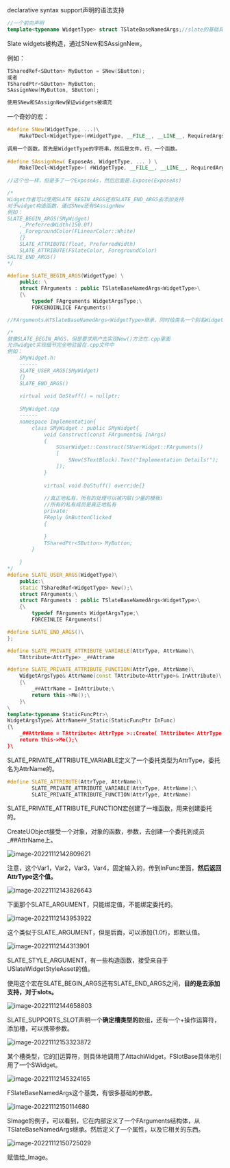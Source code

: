 declarative syntax support声明的语法支持



```c++
//一个前向声明
template<typename WidgetType> struct TSlateBaseNamedArgs;//slate的基础具名参数
```



Slate widgets被构造，通过SNew和SAssignNew。

例如：

```c++
TSharedRef<SButton> MyButton = SNew(SButton);
或者
TSharedPtr<SButton> MyButton;
SAssignNew(MyButton, SButton);

使用SNew和SAssignNew保证widgets被填充
```



一个奇妙的宏：

```c++
#define SNew(WidgetType, ...)\
	MakeTDecl<WidgetType>(#WidgetType, __FILE__, __LINE__, RequiredArgs::MakeRequiredArgs(__VA_ARGS__)) <<= TYPENAME_OUTSIDE_TEMPLATE WidgetType::FArguments()
	
调用一个函数，首先是WidgetType的字符串，然后是文件，行，一个函数。
    
#define SAssignNew( ExposeAs, WidgetType, ... ) \
	MakeTDecl<WidgetType>( #WidgetType, __FILE__, __LINE__, RequiredArgs::MakeRequiredArgs(__VA_ARGS__) ) . Expose( ExposeAs ) <<= TYPENAME_OUTSIDE_TEMPLATE WidgetType::FArguments()
    
//这个也一样，但是多了一个ExposeAs，然后后面是.Expose(ExposeAs)
```



```c++
/*
Widget作者可以使用SLATE_BEGIN_ARGS还有SLATE_END_ARGS去添加支持
对于widget构造函数，通过SNew还有SAssignNew
例如：
SLATE_BEGIN_ARGS(SMyWidget)
	,_PreferredWidth(150.0f)
	,_ForegroundColor(FLinearColor::White)
	{}
	SLATE_ATTRIBUTE(float, PreferredWidth)
	SLATE_ATTRIBUTE(FSlateColor, ForegroundColor)
SALTE_END_ARGS()
*/

#define SLATE_BEGIN_ARGS(WidgetType) \
	public: \
	struct FArguments : public TSlateBaseNamedArgs<WidgetType>\
	{\
		typedef FAgrguments WidgetArgsType;\
		FORCENOINLICE FArguments()

//FArguments从TSlateBaseNamedArgs<WidgetType>继承，同时给类名一个别名WidgetArgsType

/*
就像SLATE_BEGIN_ARGS，但是要求用户去实现New()方法在.cpp里面
允许widget实现细节完全地驻留在.cpp文件中
例如：
	SMyWidget.h:
	------
	SLATE_USER_ARGS(SMyWidget)
	{}
	SLATE_END_ARGS()
	
	virtual void DoStuff() = nullptr;
	
	SMyWidget.cpp
	------
	namespace Implementation{
		class SMyWidget : public SMyWidget{
			void Construct(const FArguments& InArgs)
			{
				SUserWidget::Construct(SUserWidget::FArguments()
				[
					SNew(STextBlock).Text("Implementation Details!");
				]);
			}
			
			virtual void DoStuff() override{}
			
			//真正地私有，所有的处理可以被内联(少量的模板)
			//所有的私有成员是真正地私有
			private:
			FReply OnButtonClicked
			{
			
			}
			TSharedPtr<SButton> MyButton;
		}
	
	}
*/
#define SLATE_USER_ARGS(WidgetType)\
	public:\
	static TSharedRef<WidgetType> New();\
	struct FArguments;\
	struct FArguments : public TSlateBaseNamedArgs<WidgetType>\
	{\
		typedef FArguments WidgetArgsType;\
		FORCEINLIE FArguments()

#define SLATE_END_ARGS()\
};
```



```c++
#define SLATE_PRIVATE_ATTRIBUTE_VARIABLE(AttrType, AttrName)\
	TAttribute<AttrType> _##Attrame

#define SLATE_PRIVATE_ATTRIBUTE_FUNCTION(AttrType, AttrName)\
	WidgetArgsType& AttrName(const TAttribute<AttrType>& InAttribute)\
	{\
		_##AttrName = InAttribute;\
		return this->Me();\
	}\
\
template<typename StaticFuncPtr>\
WidgetArgsType& AttrName##_Static(StaticFuncPtr InFunc)
{\
  	_##AttrName = TAttribute< AttrType >::Create( TAttribute< AttrType >::FGetter::CreateStatic( InFunc ) ); \
    return this->Me();\
}\
```



SLATE_PRIVATE_ATTRIBUTE_VARIABLE定义了一个委托类型为AttrType，委托名为AttrName的。



```c++
#define SLATE_ATTRIBUTE(AttrType, AttrName)\
		SLATE_PRIVATE_ATTRIBUTE_VARIABLE(AttrType, AttrName);\
		SLATE_PRIVATE_ATTRIBUTE_FUNCTION(AttrType, AttrName)
```



SLATE_PRIVATE_ATTRIBUTE_FUNCTION宏创建了一堆函数，用来创建委托的。



CreateUObject接受一个对象，对象的函数，参数，去创建一个委托到成员_##AttrName上。

![image-20221112142809621](Image/DeclarativeSyntaxSupport/image-20221112142809621.png)

注意，这个Var1，Var2，Var3，Var4，固定输入的，传到InFunc里面，**然后返回AttrType这个值。**



![image-20221112143826643](Image/DeclarativeSyntaxSupport/image-20221112143826643.png)

下面那个SLATE_ARGUMENT，只能绑定值，不能绑定委托的。



![image-20221112143953922](Image/DeclarativeSyntaxSupport/image-20221112143953922.png)

这个类似于SLATE_ARGUMENT，但是后面，可以添加{1.0f}，即默认值。



![image-20221112144313901](Image/DeclarativeSyntaxSupport/image-20221112144313901.png)

SLATE_STYLE_ARGUMENT，有一些构造函数，接受来自于USlateWidgetStyleAsset的值。



使用这个宏在SLATE_BEGIN_ARGS还有SLATE_END_ARGS之间，**目的是去添加支持，对于slots。**

![image-20221112144658803](Image/DeclarativeSyntaxSupport/image-20221112144658803.png)

SLATE_SUPPORTS_SLOT声明一个**确定槽类型的**数组，还有一个+操作运算符，添加槽，可以携带参数。

![image-20221112153323872](Image/DeclarativeSyntaxSupport/image-20221112153323872.png)

某个槽类型，它的[]运算符，则具体地调用了AttachWidget，FSlotBase具体地引用了一个SWidget。



![image-20221112145324165](Image/DeclarativeSyntaxSupport/image-20221112145324165.png)

FSlateBaseNamedArgs这个基类，有很多基础的参数。



![image-20221112150114680](Image/DeclarativeSyntaxSupport/image-20221112150114680.png)

SImage的例子，可以看到，它在内部定义了一个FArguments结构体，从TSlateBaseNamedArgs<SImage>继承。然后定义了一个属性，以及它相关的东西。



![image-20221112150725029](Image/DeclarativeSyntaxSupport/image-20221112150725029.png)

赋值给_Image。

























